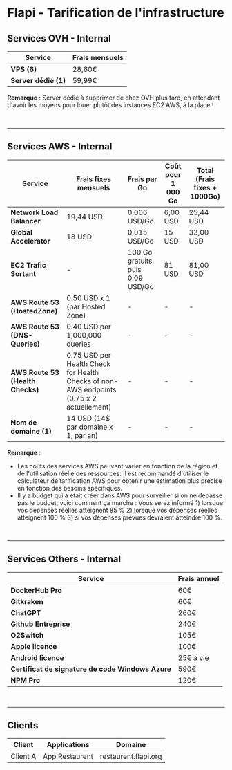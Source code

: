 # Flapi - Tarification de l'infrastructure

## Services OVH - Internal

| Service                                   | Frais mensuels |
|-------------------------------------------|----------------|
| **VPS (6)**                               | 28,60€         |
| **Server dédié (1)**                      | 59,99€         |

**Remarque** : Server dédié à supprimer de chez OVH plus tard, en attendant d'avoir les moyens pour louer plutôt des instances EC2 AWS, à la place !

<br />

---

## Services AWS - Internal

| Service                         | Frais fixes mensuels | Frais par Go                    | Coût pour 1 000 Go | Total (Frais fixes + 1000Go) |
|---------------------------------|----------------------|---------------------------------|--------------------|------------------------------|
| **Network Load Balancer**       | 19,44 USD            | 0,006 USD/Go                    | 6,00 USD           | 25,44 USD                    |
| **Global Accelerator**          | 18 USD               | 0,015 USD/Go                    | 15 USD             | 33,00 USD                    |
| **EC2 Trafic Sortant**          | -                    | 100 Go gratuits, puis 0,09 USD/Go | 81 USD           | 81,00 USD                    |
| **AWS Route 53 (HostedZone)**   | 0.50 USD x 1 (par Hosted Zone)       | - | - | - |
| **AWS Route 53 (DNS-Queries)**  | 0.40 USD per 1,000,000 queries       | - | - | - |
| **AWS Route 53 (Health Checks)**| 0.75 USD per Health Check for Health Checks of non-AWS endpoints (0.75 x 2 actuellement) | - | - | - |
| **Nom de domaine (1)**          | 14 USD (14$ par domaine x 1, par an) | - | - | - |

**Remarque** : 
- Les coûts des services AWS peuvent varier en fonction de la région et de l'utilisation réelle des ressources. Il est recommandé d'utiliser le calculateur de tarification AWS pour obtenir une estimation plus précise en fonction des besoins spécifiques.
- Il y a budget qui à était créer dans AWS pour surveiller si on ne dépasse pas le budget, voici comment ça marche : Vous serez informé 1) lorsque vos dépenses réelles atteignent 85 % 2) lorsque vos dépenses réelles atteignent 100 % 3) si vos dépenses prévues devraient atteindre 100 %.

<br />

---

## Services Others - Internal

| Service                                  | Frais annuel    |
|------------------------------------------|-----------------|
| **DockerHub Pro**                        | 60€             |
| **Gitkraken**                            | 60€             |
| **ChatGPT**                              | 260€            |
| **Github Entreprise**                    | 240€            |
| **O2Switch**                             | 105€            |
| **Apple licence**                        | 100€            |
| **Android licence**                      | 25€ à vie       |
| **Certificat de signature de code Windows Azure** | 590€   |
| **NPM Pro**                              | 120€            |

<br />

---

## Clients
| Client             | Applications          | Domaine               |
|--------------------|-----------------------|-----------------------|
| Client A	         | App Restaurent	       | restaurent.flapi.org	 |
